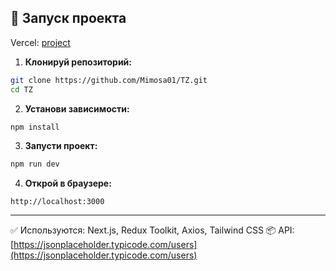 ## 🚀 Запуск проекта
Vercel: [project](https://tz-plum.vercel.app/)

1. **Клонируй репозиторий:**

```bash
git clone https://github.com/Mimosa01/TZ.git
cd TZ
````

2. **Установи зависимости:**

```bash
npm install
```

3. **Запусти проект:**

```bash
npm run dev
```

4. **Открой в браузере:**

```
http://localhost:3000
```

---

✅ Используются: Next.js, Redux Toolkit, Axios, Tailwind CSS
📦 API: [https://jsonplaceholder.typicode.com/users](https://jsonplaceholder.typicode.com/users)

